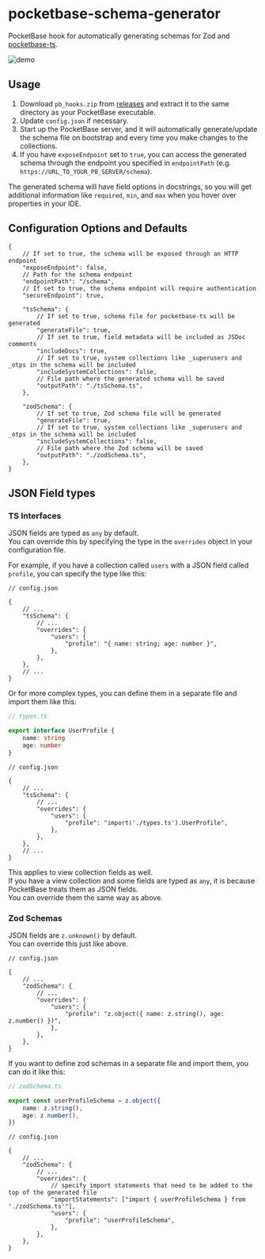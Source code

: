 # pocketbase-schema-generator

PocketBase hook for automatically generating schemas for Zod and [pocketbase-ts](https://github.com/satohshi/pocketbase-ts).

![demo](https://github.com/user-attachments/assets/fa09aed1-e420-4302-9ac0-441bb754bb1c)

## Usage

1. Download `pb_hooks.zip` from [releases](https://github.com/satohshi/pocketbase-ts-schema-generator/releases) and extract it to the same directory as your PocketBase executable.
2. Update `config.json` if necessary.
3. Start up the PocketBase server, and it will automatically generate/update the schema file on bootstrap and every time you make changes to the collections.
4. If you have `exposeEndpoint` set to `true`, you can access the generated schema through the endpoint you specified in `endpointPath` (e.g. `https://URL_TO_YOUR_PB_SERVER/schema`).

The generated schema will have field options in docstrings, so you will get additional information like `required`, `min`, and `max` when you hover over properties in your IDE.

## Configuration Options and Defaults

```jsonc
{
    // If set to true, the schema will be exposed through an HTTP endpoint
    "exposeEndpoint": false,
    // Path for the schema endpoint
    "endpointPath": "/schema",
    // If set to true, the schema endpoint will require authentication
    "secureEndpoint": true,

    "tsSchema": {
        // If set to true, schema file for pocketbase-ts will be generated
        "generateFile": true,
        // If set to true, field metadata will be included as JSDoc comments
        "includeDocs": true,
        // If set to true, system collections like _superusers and _otps in the schema will be included
        "includeSystemCollections": false,
        // File path where the generated schema will be saved
        "outputPath": "./tsSchema.ts",
    },

    "zodSchema": {
        // If set to true, Zod schema file will be generated
        "generateFile": true,
        // If set to true, system collections like _superusers and _otps in the schema will be included
        "includeSystemCollections": false,
        // File path where the Zod schema will be saved
        "outputPath": "./zodSchema.ts",
    },
}
```

## JSON Field types

### TS Interfaces

JSON fields are typed as `any` by default.  
You can override this by specifying the type in the `overrides` object in your configuration file.

For example, if you have a collection called `users` with a JSON field called `profile`, you can specify the type like this:

```jsonc
// config.json

{
    // ...
    "tsSchema": {
        // ...
        "overrides": {
            "users": {
                "profile": "{ name: string; age: number }",
            },
        },
    },
    // ...
}
```

Or for more complex types, you can define them in a separate file and import them like this:

```ts
// types.ts

export interface UserProfile {
    name: string
    age: number
}
```

```jsonc
// config.json

{
    // ...
    "tsSchema": {
        // ...
        "overrides": {
            "users": {
                "profile": "import('./types.ts').UserProfile",
            },
        },
    },
    // ...
}
```

This applies to view collection fields as well.  
If you have a view collection and some fields are typed as `any`, it is because PocketBase treats them as JSON fields.  
You can override them the same way as above.

### Zod Schemas

JSON fields are `z.unknown()` by default.  
You can override this just like above.

```jsonc
// config.json

{
    // ...
    "zodSchema": {
        // ...
        "overrides": {
            "users": {
                "profile": "z.object({ name: z.string(), age: z.number() })",
            },
        },
    },
}
```

If you want to define zod schemas in a separate file and import them, you can do it like this:

```ts
// zodSchema.ts

export const userProfileSchema = z.object({
    name: z.string(),
    age: z.number(),
})
```

```jsonc
// config.json

{
    // ...
    "zodSchema": {
        // ...
        "overrides": {
            // specify import statements that need to be added to the top of the generated file
            "importStatements": ["import { userProfileSchema } from './zodSchema.ts'"],
            "users": {
                "profile": "userProfileSchema",
            },
        },
    },
}
```
